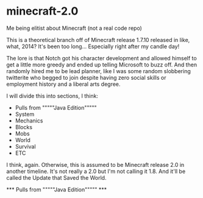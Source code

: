 # minecraft-2.0
Me being elitist about Minecraft (not a real code repo)

This is a theoretical branch off of Minecraft release 1.7.10 released in like, what, 2014? It's been too long... Especially right after my candle day!

The lore is that Notch got his character development and allowed himself to get a little more greedy and ended up telling Microsoft to buzz off. And then randomly hired me to be lead planner, like I was some random slobbering twitterite who begged to join despite having zero social skills or employment history and a liberal arts degree.

I will divide this into sections, I think:

  - Pulls from """""Java Edition"""""
  - System
  - Mechanics
  - Blocks
  - Mobs
  - World
  - Survival
  - ETC

I think, again. Otherwise, this is assumed to be Minecraft release 2.0 in another timeline. It's not really a 2.0 but I'm not calling it 1.8. And it'll be called the Update that Saved the World.


*** Pulls from """""Java Edition""""" ***
